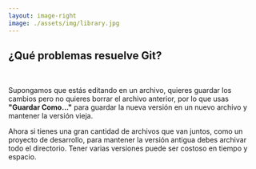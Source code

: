 ```yaml
---
layout: image-right
image: ./assets/img/library.jpg
---
```


<div class="flex h-full flex-col items-center justify-center">

## ¿Qué problemas resuelve Git?
<br>

  <div>

  Supongamos que estás editando en un archivo, quieres guardar los cambios pero no quieres borrar el archivo anterior, por lo que usas **"Guardar Como..."** para guardar la nueva versión en un nuevo archivo y mantener la versión vieja.

  Ahora si tienes una gran cantidad de archivos que van juntos, como un proyecto de desarrollo, para mantener la versión antigua debes archivar todo el directorio. Tener varias versiones puede ser costoso en tiempo y espacio.

  </div>

</div>
